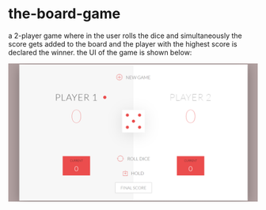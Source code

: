 # the-board-game


a 2-player game where in the user rolls the dice and simultaneously the score gets added to the board and the player with the highest score is declared the winner.
the UI of the game is shown below:

![the board game](https://github.com/anuj1501/the-board-game/blob/master/board-game.png)


